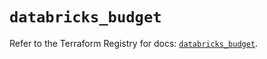 # `databricks_budget`

Refer to the Terraform Registry for docs: [`databricks_budget`](https://registry.terraform.io/providers/databricks/databricks/1.60.0/docs/resources/budget).
